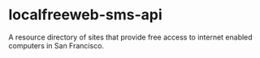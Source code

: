 localfreeweb-sms-api
===========

A resource directory of sites that provide free access to internet enabled computers in San Francisco.

